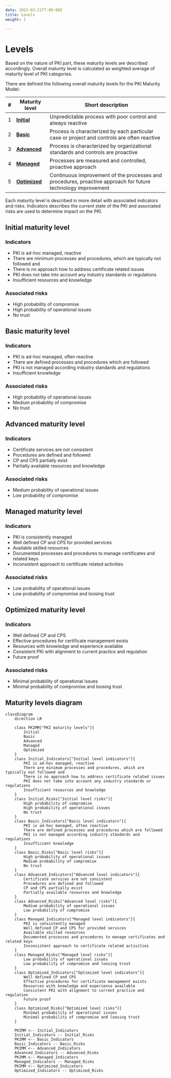```yaml
---
date: 2023-03-21T7:00:00Z
title: Levels
weight: 1

---
```


# Levels

Based on the nature of PKI part, these maturity levels are described accordingly. Overall maturity level is calculated as weighted average of maturity level of PKI categories.

There are defined the following overall maturity levels for the PKI Maturity Model:

| # | **Maturity level**                         | **Short description**                                                                                        |
|---|--------------------------------------------|--------------------------------------------------------------------------------------------------------------|
| 1 | **[Initial](#initial-maturity-level)**     | Unpredictable process with poor control and always reactive                                                  |
| 2 | **[Basic](#basic-maturity-level)**         | Process is characterized by each particular case or project and controls are often reactive                  |
| 3 | **[Advanced](#advanced-maturity-level)**   | Process is characterized by organizational standards and controls are proactive                              |
| 4 | **[Managed](#managed-maturity-level)**     | Processes are measured and controlled, proactive approach                                                    |
| 5 | **[Optimized](#optimized-maturity-level)** | Continuous improvement of the processes and procedures, proactive approach for future technology improvement |

Each maturity level is described in more detail with associated indicators and risks. Indicators describes the current state of the PKI and associated risks are used to determine impact on the PKI.

## Initial maturity level

### Indicators

- PKI is ad-hoc managed, reactive
- There are minimum processes and procedures, which are typically not followed and
- There is no approach how to address certificate related issues
- PKI does not take into account any industry standards or regulations
- Insufficient resources and knowledge

### Associated risks

- High probability of compromise
- High probability of operational issues
- No trust

## Basic maturity level

### Indicators

- PKI is ad-hoc managed, often reactive
- There are defined processes and procedures which are followed
- PKI is not managed according industry standards and regulations
- Insufficient knowledge

### Associated risks

- High probability of operational issues
- Medium probability of compromise
- No trust

## Advanced maturity level

### Indicators

- Certificate services are not consistent
- Procedures are defined and followed
- CP and CPS partially exist
- Partially available resources and knowledge

### Associated risks

- Medium probability of operational issues
- Low probability of compromise

## Managed maturity level

### Indicators

- PKI is consistently managed
- Well defined CP and CPS for provided services
- Available skilled resources
- Documented processes and procedures to manage certificates and related keys
- Inconsistent approach to certificate related activities

### Associated risks

- Low probability of operational issues
- Low probability of compromise and loosing trust

## Optimized maturity level

### Indicators

- Well defined CP and CPS
- Effective procedures for certificate management exists
- Resources with knowledge and experience available
- Consistent PKI with alignment to current practice and regulation
- Future proof

### Associated risks

- Minimal probability of operational issues
- Minimal probability of compromise and loosing trust

## Maturity levels diagram

```mermaid
classDiagram
    direction LR

    class PKIMM["PKI maturity levels"]{
        Initial
        Basic
        Advanced
        Managed
        Optimized
    }
    class Initial_Indicators["Initial level indicators"]{
        PKI is ad-hoc managed, reactive
        There are minimum processes and procedures, which are typically not followed and 
        There is no approach how to address certificate related issues
        PKI does not take into account any industry standards or regulations
        Insufficient resources and knowledge
    }
    class Initial_Risks["Initial level risks"]{
        High probability of compromise
        High probability of operational issues
        No trust
    }
    class Basic_Indicators["Basic level indicators"]{
        PKI is ad-hoc managed, often reactive
        There are defined processes and procedures which are followed
        PKI is not managed according industry standards and regulations
        Insufficient knowledge
    }
    class Basic_Risks["Basic level risks"]{
        High probability of operational issues
        Medium probability of compromise
        No trust
    }
    class Advanced_Indicators["Advanced level indicators"]{
        Certificate services are not consistent
        Procedures are defined and followed
        CP and CPS partially exist
        Partially available resources and knowledge
    }
    class Advanced_Risks["Advanced level risks"]{
        Medium probability of operational issues
        Low probability of compromise
    }
    class Managed_Indicators["Managed level indicators"]{
        PKI is consistently managed
        Well defined CP and CPS for provided services
        Available skilled resources
        Documented processes and procedures to manage certificates and related keys
        Inconsistent approach to certificate related activities
    }
    class Managed_Risks["Managed level risks"]{
        Low probability of operational issues
        Low probability of compromise and loosing trust
    }
    class Optimized_Indicators["Optimized level indicators"]{
        Well defined CP and CPS
        Effective procedures for certificate management exists
        Resources with knowledge and experience available
        Consistent PKI with alignment to current practice and regulation
        Future proof
    }
    class Optimized_Risks["Optimized level risks"]{
        Minimal probability of operational issues
        Minimal probability of compromise and loosing trust
    }
    
    PKIMM <-- Initial_Indicators
    Initial_Indicators -- Initial_Risks
    PKIMM <-- Basic_Indicators
    Basic_Indicators -- Basic_Risks
    PKIMM <-- Advanced_Indicators
    Advanced_Indicators -- Advanced_Risks
    PKIMM <-- Managed_Indicators
    Managed_Indicators -- Managed_Risks
    PKIMM <-- Optimized_Indicators
    Optimized_Indicators -- Optimized_Risks
```